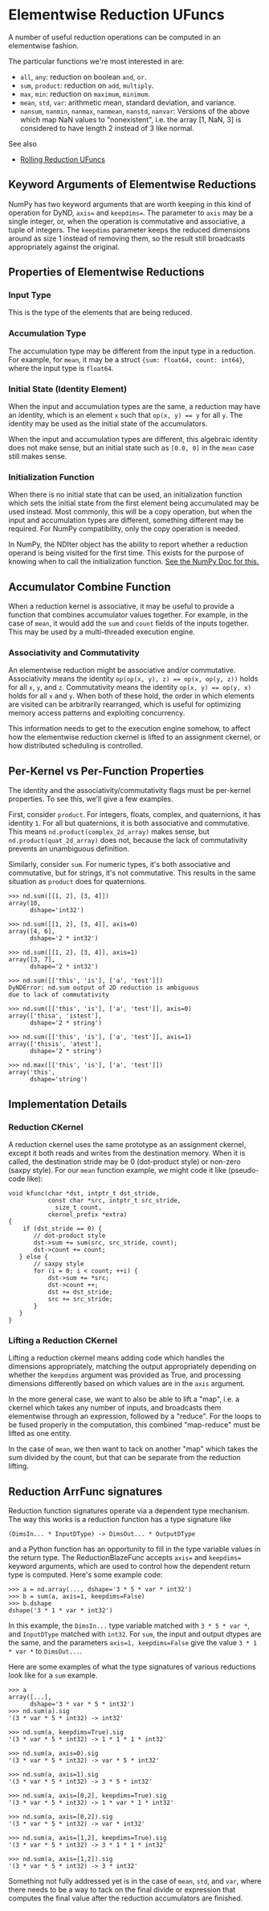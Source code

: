 ﻿Elementwise Reduction UFuncs
=============================

A number of useful reduction operations can be
computed in an elementwise fashion.

The particular functions we're most interested in are:

 * `all`, `any`: reduction on boolean `and`, `or`.
 * `sum`, `product`: reduction on `add`, `multiply`.
 * `max`, `min`: reduction on `maximum`, `minimum`.
 * `mean`, `std`, `var`: arithmetic mean, standard
   deviation, and variance.
 * `nansum`, `nanmin`, `nanmax`, `nanmean`, `nanstd`,
   `nanvar`: Versions of the above which map NaN values
   to "nonexistent", i.e. the array [1, NaN, 3] is
   considered to have length 2 instead of 3 like normal.

See also

* [Rolling Reduction UFuncs](rolling-reduction-ufuncs.md)

Keyword Arguments of Elementwise Reductions
-------------------------------------------

NumPy has two keyword arguments that are worth
keeping in this kind of operation for DyND,
`axis=` and `keepdims=`. The parameter to `axis`
may be a single integer, or, when the operation
is commutative and associative, a tuple of integers.
The `keepdims` parameter keeps the reduced dimensions
around as size 1 instead of removing them, so the
result still broadcasts appropriately against
the original.

Properties of Elementwise Reductions
-------------------------------------

### Input Type

This is the type of the elements that are being reduced.

### Accumulation Type

The accumulation type may be different from the
input type in a reduction. For example, for `mean`,
it may be a struct `{sum: float64, count: int64}`,
where the input type is `float64`.

### Initial State (Identity Element)

When the input and accumulation types are the same,
a reduction may have an identity, which is an element
`x` such that `op(x, y) == y` for all `y`. The identity
may be used as the initial state of the accumulators.

When the input and accumulation types are different, this
algebraic identity does not make sense, but an initial
state such as `[0.0, 0]` in the `mean` case still
makes sense.

### Initialization Function

When there is no initial state that can be used,
an initialization function which sets the initial
state from the first element being accumulated may
be used instead. Most commonly, this will be a copy
operation, but when the input and accumulation types
are different, something different may be required.
For NumPy compatibility, only the copy operation is
needed.

In NumPy, the NDIter object has the ability to
report whether a reduction operand is being
visited for the first time. This exists for the purpose
of knowing when to call the initialization function.
[See the NumPy Doc for this.](http://docs.scipy.org/doc/numpy/reference/c-api.iterator.html#NpyIter_IsFirstVisit)

## Accumulator Combine Function

When a reduction kernel is associative, it may be
useful to provide a function that combines accumulator
values together. For example, in the case of `mean`,
it would add the `sum` and `count` fields of the
inputs together. This may be used by a multi-threaded
execution engine.

### Associativity and Commutativity

An elementwise reduction might be associative
and/or commutative. Associativity means the identity
`op(op(x, y), z) == op(x, op(y, z))` holds for all
`x`, `y`, and `z`. Commutativity means the identity
`op(x, y) == op(y, x)` holds for all `x` and `y`.
When both of these hold, the order in which elements
are visited can be arbitrarily rearranged, which
is useful for optimizing memory access patterns and
exploiting concurrency.

This information needs to get to the execution
engine somehow, to affect how the elementwise
reduction ckernel is lifted to an assignment
ckernel, or how distributed scheduling is controlled.

Per-Kernel vs Per-Function Properties
-------------------------------------

The identity and the associativity/commutativity
flags must be per-kernel properties. To see this,
we'll give a few examples.

First, consider `product`. For integers, floats,
complex, and quaternions, it has identity `1`.
For all but quaternions, it is both associative and
commutative. This means `nd.product(complex_2d_array)`
makes sense, but `nd.product(quat_2d_array)` does
not, because the lack of commutativity prevents an
unambiguous definition.

Similarly, consider `sum`. For numeric types, it's
both associative and commutative, but for strings,
it's not commutative. This results in the same situation
as `product` does for quaternions.

```
>>> nd.sum([[1, 2], [3, 4]])
array(10,
      dshape='int32')

>>> nd.sum([[1, 2], [3, 4]], axis=0)
array([4, 6],
      dshape='2 * int32')

>>> nd.sum([[1, 2], [3, 4]], axis=1)
array([3, 7],
      dshape='2 * int32')

>>> nd.sum([['this', 'is'], ['a', 'test']])
DyNDError: nd.sum output of 2D reduction is ambiguous
due to lack of commutativity

>>> nd.sum([['this', 'is'], ['a', 'test']], axis=0)
array(['thisa', 'istest'],
      dshape='2 * string')

>>> nd.sum([['this', 'is'], ['a', 'test']], axis=1)
array(['thisis', 'atest'],
      dshape='2 * string')

>>> nd.max([['this', 'is'], ['a', 'test']])
array('this',
      dshape='string')
```

Implementation Details
----------------------

### Reduction CKernel

A reduction ckernel uses the same prototype as
an assignment ckernel, except it both reads and writes
from the destination memory. When it is called,
the destination stride may be 0 (dot-product style)
or non-zero (saxpy style). For our `mean` function
example, we might code it like (pseudo-code like):

```
void kfunc(char *dst, intptr_t dst_stride,
           const char *src, intptr_t src_stride,
			 size_t count,
           ckernel_prefix *extra)
{
	if (dst_stride == 0) {
       // dot-product style
       dst->sum += sum(src, src_stride, count);
       dst->count += count;
   } else {
       // saxpy style
       for (i = 0; i < count; ++i) {
           dst->sum += *src;
           dst->count ++;
           dst += dst_stride;
           src += src_stride;
       }
   }
}
```

### Lifting a Reduction CKernel

Lifting a reduction ckernel means adding code which
handles the dimensions appropriately, matching the
output appropriately depending on whether the
`keepdims` argument was provided as True, and
processing dimensions differently based on which
values are in the `axis` argument.

In the more general case, we want to also be able
to lift a "map", i.e. a ckernel which takes any
number of inputs, and broadcasts them elementwise
through an expression, followed by a "reduce". For
the loops to be fused properly in the computation,
this combined "map-reduce" must be lifted as one
entity.

In the case of `mean`, we then want to tack on another
"map" which takes the sum divided by the count, but
that can be separate from the reduction lifting.

Reduction ArrFunc signatures
----------------------------

Reduction function signatures operate via a dependent
type mechanism. The way this works is a reduction
function has a type signature like

```
(DimsIn... * InputDType) -> DimsOut... * OutputDType
```

and a Python function has an opportunity to fill
in the type variable values in the return type. The
ReductionBlazeFunc accepts ``axis=`` and ``keepdims=``
keyword arguments, which are used to control how
the dependent return type is computed. Here's
some example code:

```
>>> a = nd.array(..., dshape='3 * 5 * var * int32')
>>> b = sum(a, axis=1, keepdims=False)
>>> b.dshape
dshape('3 * 1 * var * int32')
```

In this example, the ``DimsIn...`` type variable matched
with ``3 * 5 * var *``, and ``InputDType`` matched with
``int32``. For ``sum``, the input and output dtypes are
the same, and the parameters ``axis=1, keepdims=False``
give the value ``3 * 1 * var *`` to ``DimsOut...``.

Here are some examples of what the type signatures
of various reductions look like for a `sum` example.

```
>>> a
array([...],
      dshape='3 * var * 5 * int32')
>>> nd.sum(a).sig
'(3 * var * 5 * int32) -> int32'

>>> nd.sum(a, keepdims=True).sig
'(3 * var * 5 * int32) -> 1 * 1 * 1 * int32'

>>> nd.sum(a, axis=0).sig
'(3 * var * 5 * int32) -> var * 5 * int32'

>>> nd.sum(a, axis=1).sig
'(3 * var * 5 * int32) -> 3 * 5 * int32'

>>> nd.sum(a, axis=[0,2], keepdims=True).sig
'(3 * var * 5 * int32) -> 1 * var * 1 * int32'

>>> nd.sum(a, axis=[0,2]).sig
'(3 * var * 5 * int32) -> var * int32'

>>> nd.sum(a, axis=[1,2], keepdims=True).sig
'(3 * var * 5 * int32) -> 3 * 1 * 1 * int32'

>>> nd.sum(a, axis=[1,2]).sig
'(3 * var * 5 * int32) -> 3 * int32'
```

Something not fully addressed yet is in the case of
`mean`, `std`, and `var`, where there needs to be a way
to tack on the final divide or expression that computes
the final value after the reduction accumulators
are finished.
